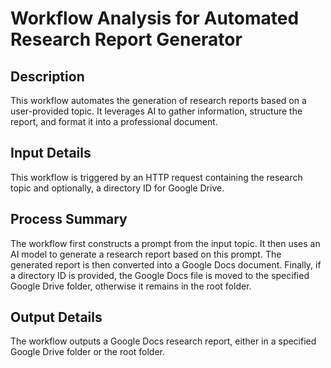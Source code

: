 # Workflow Analysis for Automated Research Report Generator

## Description
This workflow automates the generation of research reports based on a user-provided topic. It leverages AI to gather information, structure the report, and format it into a professional document.

## Input Details
This workflow is triggered by an HTTP request containing the research topic and optionally, a directory ID for Google Drive.

## Process Summary
The workflow first constructs a prompt from the input topic. It then uses an AI model to generate a research report based on this prompt. The generated report is then converted into a Google Docs document. Finally, if a directory ID is provided, the Google Docs file is moved to the specified Google Drive folder, otherwise it remains in the root folder.

## Output Details
The workflow outputs a Google Docs research report, either in a specified Google Drive folder or the root folder.
